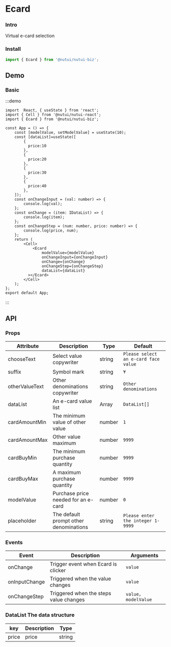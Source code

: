 # Ecard 

### Intro

Virtual e-card selection

### Install

``` javascript
import { Ecard } from '@nutui/nutui-biz';
```

## Demo

### Basic

:::demo

```tsx
import  React, { useState } from 'react';
import { Cell } from '@nutui/nutui-react';
import { Ecard } from '@nutui/nutui-biz';

const App = () => {
    const [modelValue, setModelValue] = useState(10);
    const [dataList]=useState([
        {
          price:10
        },
        {
          price:20
        },
        {
          price:30
        },
        {
          price:40
        },
    ]);
    const onChangeInput = (val: number) => {
        console.log(val);
    };
    const onChange = (item: IDataList) => {
        console.log(item);
    };
    const onChangeStep = (num: number, price: number) => {
        console.log(price, num);
    };
    return (
        <Cell>
            <Ecard
                modelValue={modelValue}
                onChangeInput={onChangeInput}
                onChange={onChange}
                onChangeStep={onChangeStep}
                dataList={dataList}
          ></Ecard>
        </Cell>
    );
};
export default App;
```

:::

## API

### Props

| Attribute          | Description             | Type   | Default           |
|---------------|----------------------------------|--------|------------------|
| chooseText    | Select value copywriter    | string |   `Please select an e-card face value `   |
| suffix        | Symbol mark        | string | `¥`            |
| otherValueText| Other denominations copywriter    | string |    `Other denominations `   |
| dataList      | An e-card value list   | Array |  `DataList[]`  |
| cardAmountMin | The minimum value of other value   | number | `1` |
| cardAmountMax | Other value maximum   | number | `9999`            |
| cardBuyMin    | The minimum purchase quantity   | number | `9999`            |
| cardBuyMax    | A maximum purchase quantity   | number | `9999`            |
| modelValue         | Purchase price needed for an e-card  | number | `0`            |
| placeholder   | The default prompt other denominations  | string | `Please enter the integer 1-9999 `|

### Events

| Event | Description   | Arguments     |
|--------|----------------|--------------|
| onChange  | Trigger event when Ecard is clicker | `value` |
| onInputChange  | Triggered when the value changes | `value` |
| onChangeStep  | Triggered when the steps value changes | `value，modelValue` |

### DataList The data structure 

| key | Description     | Type     |
|--------|----------------|--------------|
| price  | price | string |
